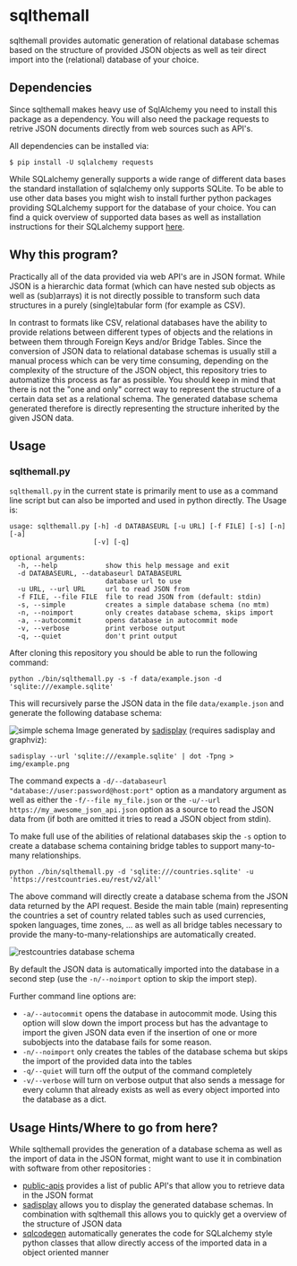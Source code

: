 # sqlthemall

sqlthemall provides automatic generation of relational database schemas based on the structure of provided JSON objects as well as teir direct import into the (relational) database of your choice.

## Dependencies

Since sqlthemall makes heavy use of SqlAlchemy you need to install this package as a dependency. You will also need the package requests to retrive JSON documents directly from web sources such as API's.

All dependencies can be installed via:
```
$ pip install -U sqlalchemy requests
```

While SQLalchemy generally supports a wide range of different data bases the standard installation of sqlalchemy only supports SQLite. To be able to use other data bases you might wish to install further python packages providing SQLalchemy support for the database of your choice. You can find a quick overview of supported data bases as well as installation instructions for their SQLalchemy support [here](https://apache-superset.readthedocs.io/en/latest/installation.html#database-dependencies).

## Why this program?

Practically all of the data provided via web API's are in JSON format.  While JSON is a hierarchic data format (which can have nested sub objects as well as (sub)arrays) it is not directly possible to transform such data structures in a purely (single)tabular form (for example as CSV).

In contrast to formats like CSV, relational databases have the ability to provide relations between different types of objects and the relations in between them through Foreign Keys and/or Bridge Tables.
Since the conversion of JSON data to relational database schemas is usually still a manual process which can be very time consuming, depending on the complexity of the structure of the JSON object, this repository tries to automatize this process as far as possible. You should keep in mind that there is not the "one and only" correct way to represent the structure of a certain data set as a relational schema. The generated database schema generated therefore is directly representing  the structure inherited by the given JSON data.

## Usage

### sqlthemall.py

```sqlthemall.py``` in the current state is primarily ment to use as a command line script but can also be imported and used in python directly. The Usage is:


```
usage: sqlthemall.py [-h] -d DATABASEURL [-u URL] [-f FILE] [-s] [-n] [-a]
                     [-v] [-q]

optional arguments:
  -h, --help            show this help message and exit
  -d DATABASEURL, --databaseurl DATABASEURL
                        database url to use
  -u URL, --url URL     url to read JSON from
  -f FILE, --file FILE  file to read JSON from (default: stdin)
  -s, --simple          creates a simple database schema (no mtm)
  -n, --noimport        only creates database schema, skips import
  -a, --autocommit      opens database in autocommit mode
  -v, --verbose         print verbose output
  -q, --quiet           don't print output
```

After cloning this repository you should be able to run the following command:

```
python ./bin/sqlthemall.py -s -f data/example.json -d 'sqlite:///example.sqlite'
```
This will recursively parse the JSON data in the file ```data/example.json``` and generate the following database schema:

![simple schema](img/example.svg)
Image generated by [sadisplay](https://github.com/GoodRx/sadisplay) (requires sadisplay and graphviz):

```
sadisplay --url 'sqlite:///example.sqlite' | dot -Tpng > img/example.png
```

The command expects a ```-d/--databaseurl "database://user:password@host:port"``` option as a mandatory argument as well as either the ```-f/--file my_file.json``` or the ```-u/--url https://my_awesome_json_api.json``` option as a source to read the JSON data from (if both are omitted it tries to read a JSON object from stdin).


To make full use of the abilities of relational databases skip the ```-s``` option to create a database schema containing bridge tables to support many-to-many relationships.

```
python ./bin/sqlthemall.py -d 'sqlite:///countries.sqlite' -u 'https://restcountries.eu/rest/v2/all'
```

The above command will directly create a database schema from the JSON data returned by the API request. Beside the main table (main) representing the countries a set of country related tables such as used currencies, spoken languages, time zones, ... as well as all bridge tables necessary to provide the many-to-many-relationships are automatically created. 

![restcountries database schema](img/countries.svg)

By default the JSON data is automatically imported into the database in a second step (use the ```-n/--noimport``` option to skip the import step).

Further command line options are:

-  ```-a/--autocommit``` opens the database in autocommit mode. Using this option will slow down the import process but has the advantage to import the given JSON data even if the insertion of one or more subobjects into the database fails for some reason.
-  ```-n/--noimport``` only creates the tables of the database schema but skips the import of the provided data into the tables
-  ```-q/--quiet``` will turn off the output of the command completely
-  ```-v/--verbose``` will turn on verbose output that also sends a message for every column that already exists as well as every object imported into the database as a dict.

## Usage Hints/Where to go from here?

While sqlthemall provides the generation of a database schema as well as the import of data in the JSON format, might want to use it in combination with software from other repositories :
- [public-apis](https://github.com/public-apis/public-apis) provides a list of public API's that allow you to retrieve data in the JSON format
- [sadisplay](https://github.com/GoodRx/sadisplay) allows you to display the generated database schemas. In combination with sqlthemall this allows you to quickly get a overview of the structure of JSON data
- [sqlcodegen](https://github.com/agronholm/sqlacodegen) automatically generates the code for SQLalchemy style python classes that allow directly access of the imported data in a object oriented manner
